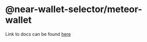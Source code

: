 # @near-wallet-selector/meteor-wallet

Link to docs can be found [here](https://docs.near.org/tools/near-wallet-selector/meteor-wallet)
